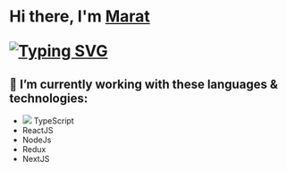 <h1>Hi there, I'm <a href="https://www.linkedin.com/in/marat-eldarov-sravni/" target="_blank">Marat</a> 

<!--
**MaratEldarov/MaratEldarov** is a ✨ _special_ ✨ repository because its `README.md` (this file) appears on your GitHub profile.

Here are some ideas to get you started:

- 🔭 I’m currently working on ...
- 🌱 I’m currently learning ...
- 👯 I’m looking to collaborate on ...
- 🤔 I’m looking for help with ...
- 💬 Ask me about ...
- 📫 How to reach me: ...
- 😄 Pronouns: ...
- ⚡ Fun fact: ...
-->
<a href="https://git.io/typing-svg"><img src="https://readme-typing-svg.herokuapp.com?font=Fira+Code&pause=1000&color=0DD149&background=FF8C4300&width=435&lines=Front-end+React+dev+in+Sravni" alt="Typing SVG" /></a>

<h2>🔭 I’m currently working with these languages & technologies: </h2>

<ul>
  <li display='flex'><img src='https://img.shields.io/badge/typescript-%23007ACC.svg?style=for-the-badge&logo=typescript&logoColor=white' /> TypeScript</li>
  <li>ReactJS</li>
  <li>NodeJs</li>
  <li>Redux</li>
  <li>NextJS</li>
<ul>
